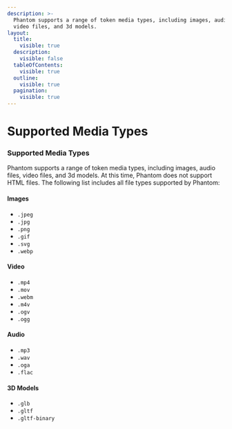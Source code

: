 ```yaml
---
description: >-
  Phantom supports a range of token media types, including images, audio files,
  video files, and 3d models.
layout:
  title:
    visible: true
  description:
    visible: false
  tableOfContents:
    visible: true
  outline:
    visible: true
  pagination:
    visible: true
---
```


# Supported Media Types

### Supported Media Types

Phantom supports a range of token media types, including images, audio files, video files, and 3d models. At this time, Phantom does not support HTML files. The following list includes all file types supported by Phantom:

#### Images

* `.jpeg`
* `.jpg`
* `.png`
* `.gif`
* `.svg`
* `.webp`

#### Video

* `.mp4`
* `.mov`
* `.webm`
* `.m4v`
* `.ogv`
* `.ogg`

#### Audio

* `.mp3`
* `.wav`
* `.oga`
* `.flac`

#### 3D Models

* `.glb`
* `.gltf`
* `.gltf-binary`
